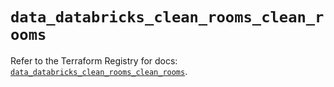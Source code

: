 # `data_databricks_clean_rooms_clean_rooms`

Refer to the Terraform Registry for docs: [`data_databricks_clean_rooms_clean_rooms`](https://registry.terraform.io/providers/databricks/databricks/1.88.0/docs/data-sources/clean_rooms_clean_rooms).
